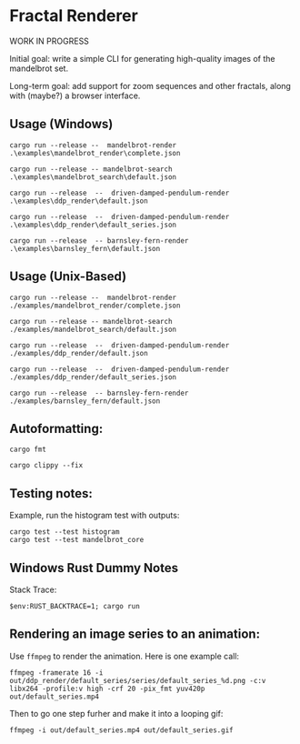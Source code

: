 # Fractal Renderer

WORK IN PROGRESS

Initial goal:  write a simple CLI for generating high-quality images of the mandelbrot set.

Long-term goal:  add support for zoom sequences and other fractals, along with (maybe?) a browser interface.

## Usage (Windows)

```
cargo run --release --  mandelbrot-render .\examples\mandelbrot_render\complete.json
```

```
cargo run --release -- mandelbrot-search .\examples\mandelbrot_search\default.json
```

```
cargo run --release  --  driven-damped-pendulum-render  .\examples\ddp_render\default.json
```
```
cargo run --release  --  driven-damped-pendulum-render  .\examples\ddp_render\default_series.json
```
```
cargo run --release  -- barnsley-fern-render  .\examples\barnsley_fern\default.json
```


## Usage (Unix-Based)

```
cargo run --release --  mandelbrot-render ./examples/mandelbrot_render/complete.json
```

```
cargo run --release -- mandelbrot-search ./examples/mandelbrot_search/default.json
```

```
cargo run --release  --  driven-damped-pendulum-render  ./examples/ddp_render/default.json
```
```
cargo run --release  --  driven-damped-pendulum-render  ./examples/ddp_render/default_series.json
```
```
cargo run --release  -- barnsley-fern-render  ./examples/barnsley_fern/default.json
```

## Autoformatting:

```
cargo fmt
```
```
cargo clippy --fix
```

## Testing notes:

Example, run the histogram test with outputs:
```
cargo test --test histogram
cargo test --test mandelbrot_core
```

## Windows Rust Dummy Notes

Stack Trace:
```
$env:RUST_BACKTRACE=1; cargo run
```

## Rendering an image series to an animation:
Use `ffmpeg` to render the animation. Here is one example call:
```
ffmpeg -framerate 16 -i out/ddp_render/default_series/series/default_series_%d.png -c:v libx264 -profile:v high -crf 20 -pix_fmt yuv420p out/default_series.mp4
```

Then to go one step furher and make it into a looping gif:
```
ffmpeg -i out/default_series.mp4 out/default_series.gif
```
